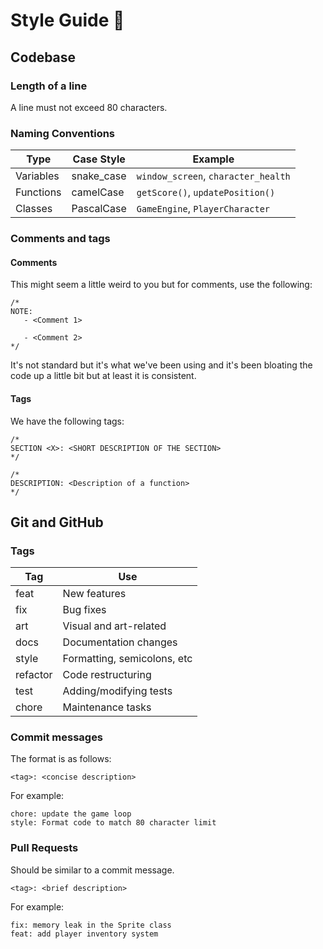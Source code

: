 # Style Guide 📝

## Codebase
### Length of a line
A line must not exceed 80 characters. 
### Naming Conventions

| Type | Case Style | Example |
|------|------------|---------|
| Variables | snake_case | `window_screen`, `character_health` |
| Functions | camelCase | `getScore()`, `updatePosition()` |
| Classes | PascalCase | `GameEngine`, `PlayerCharacter` |

### Comments and tags
#### Comments
This might seem a little weird to you but for comments, use the following:

```
/*
NOTE:
   - <Comment 1>

   - <Comment 2>
*/
```
It's not standard but it's what we've been using and it's been bloating the code up a little bit but at least it is consistent.

#### Tags
We have the following tags:

```
/*
SECTION <X>: <SHORT DESCRIPTION OF THE SECTION>
*/
```

```
/*
DESCRIPTION: <Description of a function>
*/
```

## Git and GitHub
### Tags
| Tag | Use |
|-----|-----|
| feat | New features |
| fix | Bug fixes |
| art | Visual and art-related |
| docs | Documentation changes |
| style | Formatting, semicolons, etc |
| refactor | Code restructuring |
| test | Adding/modifying tests |
| chore | Maintenance tasks |

### Commit messages
The format is as follows:
```
<tag>: <concise description>
```
For example:
```
chore: update the game loop
style: Format code to match 80 character limit
```
### Pull Requests
Should be similar to a commit message.
```
<tag>: <brief description>
```
For example:
```
fix: memory leak in the Sprite class
feat: add player inventory system
```
 